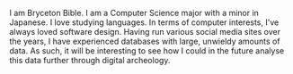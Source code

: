I am Bryceton Bible. I am a Computer Science major with a minor in Japanese. I love studying languages. In terms of computer interests, I've always loved software design. Having run various social media sites over the years, I have experienced databases with large, unwieldy amounts of data. As such, it will be interesting to see how I could in the future analyse this data further through digital archeology.
